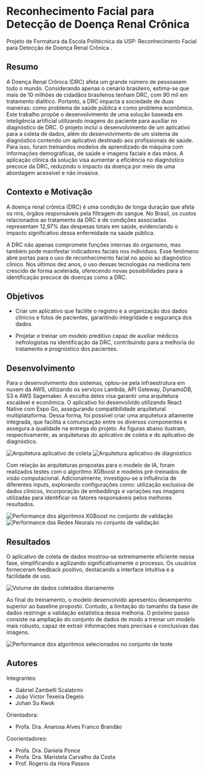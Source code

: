 # Reconhecimento Facial para Detecção de Doença Renal Crônica
Projeto de Formatura da Escola Politécnica da USP: Reconhecimento Facial para Detecção de Doença Renal Crônica .

## Resumo

A Doença Renal Crônica (DRC) afeta um grande número de pessoasem todo o mundo. Considerando apenas o cenário brasileiro, estima-se que mais de 10 milhões de cidadãos brasileiros tenham DRC, com 90 mil em tratamento dialítico. Portanto, a DRC impacta a sociedade de duas maneiras: como problema de saúde pública e como problema econômico. Este trabalho propõe o desenvolvimento de uma solução baseada em inteligência artificial
utilizando imagens do paciente para auxiliar no diagnóstico de DRC. O projeto inclui o desenvolvimento de um aplicativo para a coleta de dados, além do desenvolvimento de um
sistema de diagnóstico contendo um aplicativo destinado aos profissionais de saúde. Para isso, foram treinandos modelos de aprendizado de máquina com informações demográficas, de saúde e imagens faciais e das mãos. A aplicação clínica da solução visa aumentar a eficiência no diagnóstico precoce da DRC, reduzindo o impacto da doença por meio de uma abordagem acessível e não invasiva.

## Contexto e Motivação

A doença renal crônica (DRC) é uma condição de longa duração que afeta os rins, órgãos responsáveis pela filtragem do sangue. No Brasil, os custos relacionados ao tratamento da DRC e de condições associadas representam 12,97% das despesas totais em saúde, evidenciando o impacto significativo dessa enfermidade na saúde pública.

A DRC não apenas compromete funções internas do organismo, mas também pode manifestar indicadores faciais nos indivíduos. Esse fenômeno abre portas para o uso de reconhecimento facial no apoio ao diagnóstico clínico. Nos últimos dez anos, o uso dessas tecnologias na medicina tem crescido de forma acelerada, oferecendo novas possibilidades para a identificação precoce de doenças como a DRC.


## Objetivos 

- Criar um aplicativo que facilite o registro e a organização dos dados clínicos e fotos de pacientes, garantindo integridade e segurança dos dados.

- Projetar e treinar um modelo preditivo capaz de auxiliar médicos nefrologistas na identificação da DRC, contribuindo para a melhoria do tratamento e prognóstico dos pacientes.


## Desenvolvimento

Para o desenvolvimento dos sistemas, optou-se pela infraestrutura em nuvem da AWS, utilizando os serviços Lambda, API Gateway, DynamoDB, S3 e AWS Sagemaker. A escolha deles visa garantir uma arquitetura escalável e econômica. O aplicativo foi desenvolvido utilizando React Native com Expo Go, assegurando compatibilidade arquitetural multiplataforma. Dessa forma, foi possível criar uma arquitetura altamente integrada, que facilita a comunicação entre os diversos componentes e assegura a qualidade na entrega do projeto. As figuras abaixo ilustram, respectivamente, as arquiteturas do aplicativo de coleta e do aplicativo de diagnóstico.

![Arquitetura aplicativo de coleta](images/arq-coleta.png)
![Arquitetura aplicativo de diagnóstico](images/arq-diagnostico.png)

Com relação às arquiteturas propostas para o modelo de IA, foram realizados testes com o algoritmo XGBoost e modelos pré-treinados de visão computacional. Adicionalmente, investigou-se a influência de diferentes inputs, explorando configurações como: utilização exclusiva de dados clínicos, incorporação de embeddings e variações nas imagens utilizadas para identificar os fatores responsáveis pelos melhores resultados.

![Performance dos algoritmos XGBoost no conjunto de validação](images/xgb-validation.png)
![Performance das Redes Neurais no conjunto de validação](images/nn-validation.png)



## Resultados

O aplicativo de coleta de dados mostrou-se extremamente eficiente nessa fase, simplificando e agilizando significativamente o processo. Os usuários forneceram feedback positivo, destacando a interface intuitiva e a facilidade de uso.

![Volume de dados coletados diariamente](images/coleta-diaria.png)

Ao final do treinamento, o modelo desenvolvido apresentou desempenho superior ao baseline proposto. Contudo, a limitação do tamanho da base de dados restringe a validação estatística dessa melhoria. O próximo passo consiste na ampliação do conjunto de dados de modo a treinar um modelo mais robusto, capaz de extrair informações mais precisas e conclusivas das imagens.


![Performance dos algoritmos selecionados no conjunto de teste](images/selected-test.png)

## Autores

Integrantes:
- Gabriel Zambelli Scalabrini 
- João Victor Texeira Degelo
- Johan Su Kwok

Orientadora:
- Profa. Dra. Anarosa Alves Franco Brandão

Coorientadores:
- Profa. Dra. Daniela Ponce
- Profa. Dra. Maristela Carvalho da Costa
- Prof. Rogerio da Hora Passos
